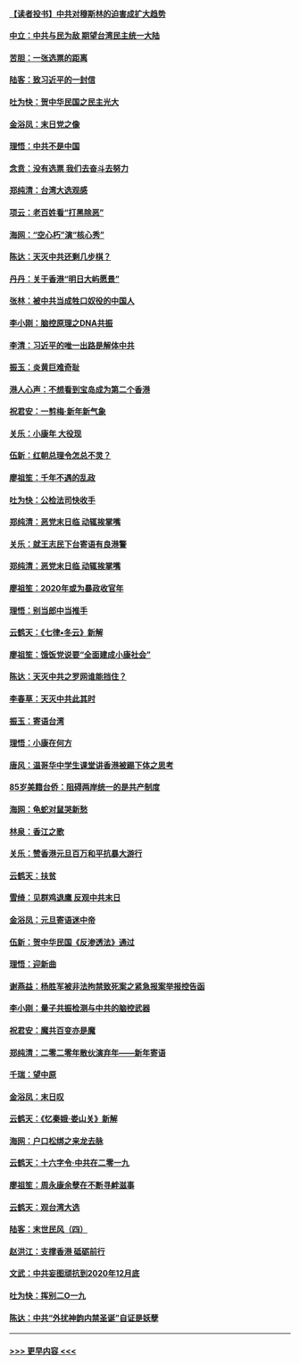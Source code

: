 #### [【读者投书】中共对穆斯林的迫害成扩大趋势](../pages/nsc993/n11791371.md?t=01142102) 
#### [中立：中共与民为敌 期望台湾民主统一大陆](../pages/nsc993/n11790392.md?t=01142102) 
#### [苦胆：一张选票的距离](../pages/nsc993/n11788914.md?t=01142102) 
#### [陆客：致习近平的一封信](../pages/nsc993/n11788867.md?t=01142102) 
#### [吐为快：贺中华民国之民主光大](../pages/nsc993/n11788618.md?t=01142102) 
#### [金浴凤：末日党之像](../pages/nsc993/n11787475.md?t=01142102) 
#### [理悟：中共不是中国](../pages/nsc993/n11787463.md?t=01142102) 
#### [念贲：没有选票  我们去奋斗去努力](../pages/nsc993/n11787398.md?t=01142102) 
#### [郑纯清：台湾大选观感](../pages/nsc993/n11786210.md?t=01142102) 
#### [项云：老百姓看“打黑除恶”](../pages/nsc993/n11785398.md?t=01142102) 
#### [海网：“空心朽”演“核心秀”](../pages/nsc993/n11783874.md?t=01142102) 
#### [陈达：天灭中共还剩几步棋？](../pages/nsc993/n11783719.md?t=01142102) 
#### [丹丹：关于香港“明日大屿愿景”](../pages/nsc993/n11783273.md?t=01142102) 
#### [张林：被中共当成牲口奴役的中国人](../pages/nsc993/n11782397.md?t=01142102) 
#### [李小刚：脑控原理之DNA共振](../pages/nsc993/n11780962.md?t=01142102) 
#### [李清：习近平的唯一出路是解体中共](../pages/nsc993/n11780866.md?t=01142102) 
#### [振玉：炎黄巨难奇耻](../pages/nsc993/n11779632.md?t=01142102) 
#### [港人心声：不想看到宝岛成为第二个香港](../pages/nsc993/n11778817.md?t=01142102) 
#### [祝君安：一剪梅‧新年新气象](../pages/nsc993/n11776340.md?t=01142102) 
#### [关乐：小康年 大役现](../pages/nsc993/n11774213.md?t=01142102) 
#### [伍新：红朝总理令怎总不灵？](../pages/nsc993/n11770813.md?t=01142102) 
#### [廖祖笙：千年不遇的乱政](../pages/nsc993/n11770373.md?t=01142102) 
#### [吐为快：公检法司快收手](../pages/nsc993/n11770359.md?t=01142102) 
#### [郑纯清：恶党末日临 动辄挨掌嘴](../pages/nsc993/n11769912.md?t=01142102) 
#### [关乐：就王志民下台寄语有良港警](../pages/nsc993/n11769903.md?t=01142102) 
#### [郑纯清：恶党末日临 动辄挨掌嘴](../pages/nsc993/n11769356.md?t=01142102) 
#### [廖祖笙：2020年或为暴政收官年](../pages/nsc993/n11768216.md?t=01142102) 
#### [理悟：别当郎中当推手](../pages/nsc993/n11768243.md?t=01142102) 
#### [云鹤天：《七律▪冬云》新解](../pages/nsc993/n11768204.md?t=01142102) 
#### [廖祖笙：饿饭党说要“全面建成小康社会”](../pages/nsc993/n11767482.md?t=01142102) 
#### [陈达：天灭中共之罗网谁能挡住？](../pages/nsc993/n11767465.md?t=01142102) 
#### [李春草：天灭中共此其时](../pages/nsc993/n11767452.md?t=01142102) 
#### [振玉：寄语台湾](../pages/nsc993/n11767432.md?t=01142102) 
#### [理悟：小康在何方](../pages/nsc993/n11767394.md?t=01142102) 
#### [唐风：温哥华中学生课堂讲香港被踢下体之思考](../pages/nsc993/n11766848.md?t=01142102) 
#### [85岁美籍台侨：阻碍两岸统一的是共产制度](../pages/nsc993/n11765043.md?t=01142102) 
#### [海网：龟蛇对鼠哭新愁](../pages/nsc993/n11764895.md?t=01142102) 
#### [林泉：香江之歌](../pages/nsc993/n11764415.md?t=01142102) 
#### [关乐：赞香港元旦百万和平抗暴大游行](../pages/nsc993/n11764382.md?t=01142102) 
#### [云鹤天：扶贫](../pages/nsc993/n11764245.md?t=01142102) 
#### [雪绮：见群鸡退鹰  反观中共末日](../pages/nsc993/n11762112.md?t=01142102) 
#### [金浴凤：元旦寄语迷中帝](../pages/nsc993/n11761788.md?t=01142102) 
#### [伍新：贺中华民国《反渗透法》通过](../pages/nsc993/n11761994.md?t=01142102) 
#### [理悟：迎新曲](../pages/nsc993/n11761152.md?t=01142102) 
#### [谢燕益：杨胜军被非法拘禁致死案之紧急报案举报控告函](../pages/nsc993/n11756134.md?t=01142102) 
#### [李小刚：量子共振检测与中共的脑控武器](../pages/nsc993/n11754518.md?t=01142102) 
#### [祝君安：魔共百变亦是魔](../pages/nsc993/n11754469.md?t=01142102) 
#### [郑纯清：二零二零年散伙演弃年——新年寄语](../pages/nsc993/n11754195.md?t=01142102) 
#### [千瑞：望中原](../pages/nsc993/n11754159.md?t=01142102) 
#### [金浴凤：末日叹](../pages/nsc993/n11752359.md?t=01142102) 
#### [云鹤天：《忆秦娥‧娄山关》新解](../pages/nsc993/n11752348.md?t=01142102) 
#### [海网：户口松绑之来龙去脉](../pages/nsc993/n11752328.md?t=01142102) 
#### [云鹤天：十六字令‧中共在二零一九](../pages/nsc993/n11752305.md?t=01142102) 
#### [廖祖笙：周永康余孽在不断寻衅滋事](../pages/nsc993/n11751013.md?t=01142102) 
#### [云鹤天：观台湾大选](../pages/nsc993/n11751007.md?t=01142102) 
#### [陆客：末世民风（四）](../pages/nsc993/n11749203.md?t=01142102) 
#### [赵洪江：支撑香港 砥砺前行](../pages/nsc993/n11748482.md?t=01142102) 
#### [文武：中共妄图顽抗到2020年12月底](../pages/nsc993/n11748446.md?t=01142102) 
#### [吐为快：挥别二O一九](../pages/nsc993/n11748411.md?t=01142102) 
#### [陈达：中共“外扰神韵内禁圣诞”自证是妖孽](../pages/nsc993/n11748226.md?t=01142102) 

----
#### [ >>> 更早内容 <<< ](../indexes/nsc993-earlier.md)
